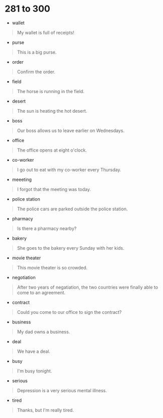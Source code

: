 # 281 to 300
- wallet
> My wallet is full of receipts!
- purse
> This is a big purse.
- order
> Confirm the order.
- field
> The horse is running in the field.
- desert
> The sun is heating the hot desert.
- boss
> Our boss allows us to leave earlier on Wednesdays.
- office
> The office opens at eight o'clock.
- co-worker
> I go out to eat with my co-worker every Thursday.
- meeeting
> I forgot that the meeting was today.
- police station
> The police cars are parked outside the police station.
- pharmacy
> Is there a pharmacy nearby?
- bakery
> She goes to the bakery every Sunday with her kids.
- movie theater
> This movie theater is so crowded.
- negotiation
> After two years of negatiation, the two countries were finally able to come to an agreement.
- contract
> Could you come to our office to sign the contract?
- business
> My dad owns a business.
- deal
> We have a deal.
- busy
> I'm busy tonight.
- serious
> Depression is a very serious mental illness.
- tired
> Thanks, but I'm really tired.
